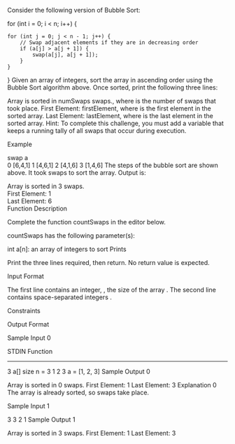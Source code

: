 Consider the following version of Bubble Sort:

for (int i = 0; i < n; i++) {
    
    for (int j = 0; j < n - 1; j++) {
        // Swap adjacent elements if they are in decreasing order
        if (a[j] > a[j + 1]) {
            swap(a[j], a[j + 1]);
        }
    }
    
}
Given an array of integers, sort the array in ascending order using the Bubble Sort algorithm above. Once sorted, print the following three lines:

Array is sorted in numSwaps swaps., where  is the number of swaps that took place.
First Element: firstElement, where  is the first element in the sorted array.
Last Element: lastElement, where  is the last element in the sorted array.
Hint: To complete this challenge, you must add a variable that keeps a running tally of all swaps that occur during execution.

Example

swap    a       
0       [6,4,1]
1       [4,6,1]
2       [4,1,6]
3       [1,4,6]
The steps of the bubble sort are shown above. It took  swaps to sort the array. Output is:

Array is sorted in 3 swaps.  
First Element: 1  
Last Element: 6  
Function Description

Complete the function countSwaps in the editor below.

countSwaps has the following parameter(s):

int a[n]: an array of integers to sort
Prints

Print the three lines required, then return. No return value is expected.

Input Format

The first line contains an integer, , the size of the array .
The second line contains  space-separated integers .

Constraints

Output Format

Sample Input 0

STDIN   Function
-----   --------
3       a[] size n = 3
1 2 3   a = [1, 2, 3]
Sample Output 0

Array is sorted in 0 swaps.
First Element: 1
Last Element: 3
Explanation 0
The array is already sorted, so  swaps take place.

Sample Input 1

3
3 2 1
Sample Output 1

Array is sorted in 3 swaps.
First Element: 1
Last Element: 3
